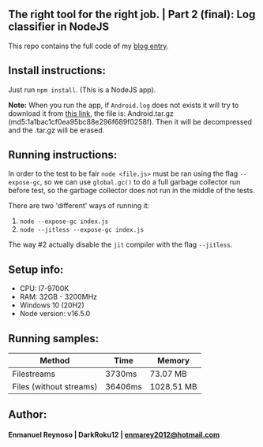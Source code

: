 ## The right tool for the right job. | Part 2 (final): Log classifier in NodeJS ##

This repo contains the full code of my [blog entry](https://code.darkroku12.ovh/1-demystifying-premature-optimization/).

## Install instructions:

Just run `npm install`. (This is a NodeJS app).

__Note:__ When you run the app, if `Android.log` does not exists it will try to download it from [this link](https://doi.org/10.5281/zenodo.1144100), the file is: Android.tar.gz (md5:1a1bac1cf0ea95bc88e296f689f0258f). Then it will be decompressed and the .tar.gz will be erased.

## Running instructions:

In order to the test to be fair `node <file.js>` must be ran using the flag `--expose-gc`,
so we can use `global.gc()` to do a full garbage collector run before test, so the garbage collector does not run
in the middle of the tests.

There are two 'different' ways of running it:
1) `node --expose-gc index.js`
2) `node --jitless --expose-gc index.js`

The way #2 actually disable the `jit` compiler with the flag `--jitless`.

## Setup info:
- CPU: I7-9700K
- RAM: 32GB - 3200MHz
- Windows 10 (20H2)
- Node version: v16.5.0

## Running samples:

| Method                  | Time    | Memory     |
|-------------------------|---------|------------|
| Filestreams             | 3730ms  | 73.07 MB   |
| Files (without streams) | 36406ms | 1028.51 MB |

## Author:
#### Enmanuel Reynoso | DarkRoku12 | enmarey2012@hotmail.com